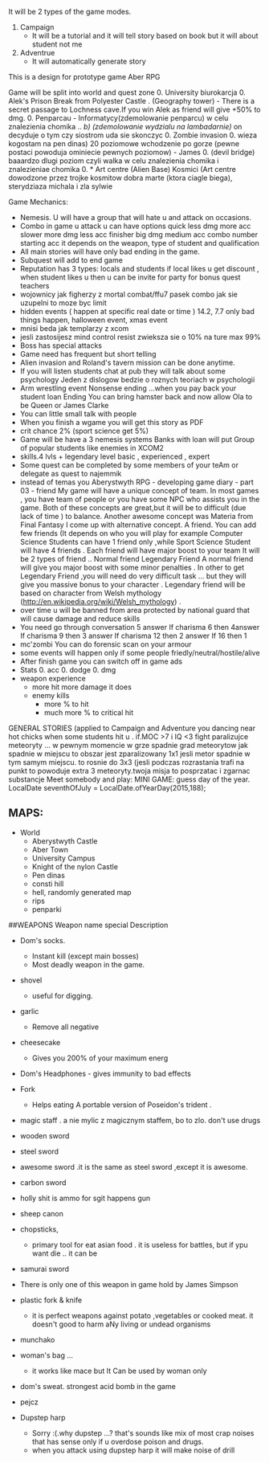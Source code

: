 It will be 2 types of the game modes.
1. Campaign
    - It will be a tutorial and it will tell story based on book but it will about student not me
2. Adventrue
    - It will automatically generate story

This is a design for prototype game Aber RPG

Game will be split into world and quest zone
0.  University biurokarcja
0.  Alek's Prison Break from Polyester Castle . (Geography tower)
    -   There is a secret passage to Lochness cave.If you win Alek as friend will give +50% to dmg.
0. Penparcau - Informatycy(zdemolowanie penparcu)  w celu znalezienia chomika    ..
*b) 	(zdemolowanie wydzialu na lambadarnie)* on decyduje o tym czy siostrom uda sie skonczyc
0.   Zombie invasion
0.  wieza kogostam na pen dinas) 20 poziomowe wchodzenie po gorze (pewne postaci powoduja ominiecie pewnych poziomow) - James
0.   (devil bridge) baaardzo dlugi poziom czyli walka w celu znalezienia chomika i znalezieniae chomika
0.  * Art centre (Alien Base) Kosmici (Art centre dowodzone przez trojke kosmitow dobra marte (ktora ciagle biega), sterydziaza michala i zla sylwie


Game Mechanics:
-   Nemesis. U will have a group that will hate u and attack on occasions.
-   Combo in game u attack u can have options quick less dmg more acc slower more dmg less acc finisher big dmg medium acc  combo number starting acc  it depends on the weapon, type of student and qualification
-   All main stories will have only bad ending in the game.
-   Subquest will add to end game
-    Reputation has 3 types: locals and students if local likes u get discount , when student likes u then u can be invite for party for bonus quest        teachers
-   wojownicy jak figherzy z mortal combat/ffu7 pasek combo jak sie uzupelni to moze byc limit
-   hidden events ( happen at specific real date or time ) 14.2, 7.7 only bad things happen, halloween event, xmas event
-   mnisi beda jak templarzy z xcom
-   jesli zastosijesz mind control resist zwieksza sie o 10% na ture  max 99%
-   Boss has special attacks
-   Game need has frequent but short telling
-   Alien invasion and Roland's tavern mission can be done anytime.
-   If you will listen students chat at pub they will talk about some psychology Jeden z dislogow bedzie o roznych teoriach w psychologii
-   Arm wrestling  event
Nonsense ending ...when you pay back your student loan Ending You can bring hamster back and now allow Ola to be Queen or James Clarke
-   You can little small talk with people
-   When you finish a wgame you will get this story as  PDF
-   crit chance 2% (sport science get 5%)
-   Game will be have a 3 nemesis systems
    Banks with loan will put 
    Group of popular students like enemies in XCOM2
-   skills.4 lvls + legendary level basic , experienced , expert
-   Some quest can be completed by some members of your teAm or delegate as quest to najemmik
-   instead of temas you Aberystwyth RPG - developing game diary - part 03 - friend
                         My game will have a unique concept of team. In most games , you have team of people or you have some NPC who assists you in the game. Both of these concepts are great,but it will be to difficult (due lack of time ) to balance. Another awesome concept was Materia from Final Fantasy I come up with alternative concept. A friend. You can add few friends (It depends on who you will play for example Computer Science Students can have 1 friend only ,while Sport Science Student will have 4 friends . Each friend will have major boost to your team It will be 2 types of friend ..
                         Normal friend
                         Legendary Friend
                         A normal friend will give you major boost with some minor penalties  . In other to get Legendary Friend ,you will need do very difficult task ... but they will give you massive bonus to your character . Legendary friend will be based on character from Welsh mythology  (http://en.wikipedia.org/wiki/Welsh_mythology) .
-   over time u will be banned from area protected by  national guard that will cause damage and reduce skills
-   You need go through conversation 5 answer
    If charisma 6 then 4answer
    If charisma 9 then 3 answer
    If charisma 12 then 2 answer
    If 16 then 1
- mc'zombi You can do forensic scan on your armour
-   some events will happen only if some people friedly/neutral/hostile/alive
-   After finish game you can switch off in game ads
-   Stats 
    0.  acc
    0.  dodge
    0.  dmg
-   weapon experience 
    -   more hit more  damage it does
    -   enemy kills
        -   more % to hit
        -   much more % to critical hit
    
GENERAL STORIES (applied to Campaign and Adventure
you dancing near hot chicks when some students hit u .
if.MOC >7 i IQ <3 fight
paralizujce meteoryty ... w pewnym momencie w grze spadnie grad meteorytow
jak spadnie w miejscu to obszar jest zparalizowany 1x1 jesli metor spadnie w tym samym miejscu. to rosnie do 3x3 (jesli podczas rozrastania trafi na punkt to powoduje extra 3  meteoryty.twoja misja to posprzatac i zgarnac substancje
Meet somebody and play:
MINI GAME: guess day of the year. LocalDate seventhOfJuly = LocalDate.ofYearDay(2015,188);

## MAPS:
- World
    - Aberystwyth Castle
    - Aber Town
    - University Campus
    - Knight of the nylon Castle
    - Pen dinas
    - consti hill
    - hell, randomly generated map
    - rips
    - penparki
    
    
##WEAPONS
  Weapon name
  special
  Description
  
-   Dom's socks.
    -   Instant kill (except main bosses)
    -   Most deadly weapon in the game.
  
-  shovel
    -   useful for digging.
-   garlic
    -   Remove all negative
  
-   cheesecake
    -   Gives you 200% of your maximum energ
  
-    Dom's  Headphones
    -   gives immunity to bad effects
  
-   Fork
    -   Helps eating
  A portable version of Poseidon's trident .
 
-   magic staff .
    a nie mylic z magicznym staffem, bo to zlo. don't use drugs
  
-   wooden sword
-   steel sword
-   awesome sword .it is the same as steel sword ,except it is awesome.
-   carbon sword
-   holly shit is ammo for sgit happens gun
-   sheep canon
-   chopsticks,
    -   primary tool for eat asian food . it is useless for battles, but if ypu want die .. it can be
-   samurai sword
-   There is only one of this weapon in game hold by James Simpson
-   plastic fork & knife
    - it is perfect weapons against potato ,vegetables or cooked meat. it doesn't good to harm aNy living or undead organisms
-   munchako
-   woman's bag ...
    -  it works like mace but It Can be used by woman only
-   dom's sweat.
   strongest acid bomb in the game
-   pejcz
-   Dupstep harp
    -   Sorry :(.why dupstep ...? that's sounds like mix of most crap noises that has sense only if u overdose poison and drugs.
    -   when you attack using dupstep harp it will make noise of drill

